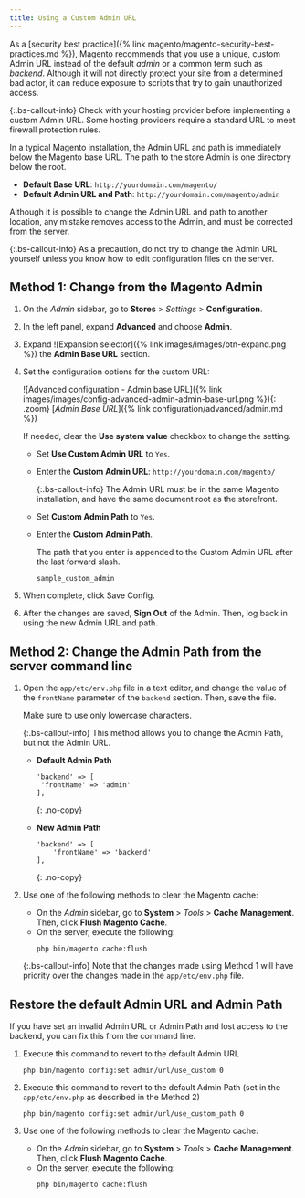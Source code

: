 ```yaml
---
title: Using a Custom Admin URL
---
```


As a [security best practice]({% link magento/magento-security-best-practices.md %}), Magento recommends that you use a unique, custom Admin URL instead of the default _admin_ or a common term such as _backend_. Although it will not directly protect your site from a determined bad actor, it can reduce exposure to scripts that try to gain unauthorized access.

{:.bs-callout-info}
Check with your hosting provider before implementing a custom Admin URL. Some hosting providers require a standard URL to meet firewall protection rules.

In a typical Magento installation, the Admin URL and path is immediately below the Magento base URL. The path to the store Admin is one directory below the root.

- **Default Base URL**: `http://yourdomain.com/magento/`
- **Default Admin URL and Path**: `http://yourdomain.com/magento/admin`

Although it is possible to change the Admin URL and path to another location, any mistake removes access to the Admin, and must be corrected from the server.

{:.bs-callout-info}
As a precaution, do not try to change the Admin URL yourself unless you know how to edit configuration files on the server.

## Method 1: Change from the Magento Admin

1. On the _Admin_ sidebar, go to **Stores** > _Settings_ > **Configuration**.

1. In the left panel, expand **Advanced** and choose **Admin**.

1. Expand ![Expansion selector]({% link images/images/btn-expand.png %}) the **Admin Base URL** section.

1. Set the configuration options for the custom URL:

    ![Advanced configuration - Admin base URL]({% link images/images/config-advanced-admin-admin-base-url.png %}){: .zoom}
    [_Admin Base URL_]({% link configuration/advanced/admin.md %})

    If needed, clear the **Use system value** checkbox to change the setting.

   - Set **Use Custom Admin URL** to `Yes`.

   - Enter the **Custom Admin URL**: `http://yourdomain.com/magento/`

        {:.bs-callout-info}
        The Admin URL must be in the same Magento installation, and have the same document root as the storefront.

   - Set **Custom Admin Path** to `Yes`.

   - Enter the **Custom Admin Path**.

        The path that you enter is appended to the Custom Admin URL after the last forward slash.

        `sample_custom_admin`

1. When complete, click <span class="btn">Save Config</span>.

1. After the changes are saved, **Sign Out** of the Admin. Then, log back in using the new Admin URL and path.

## Method 2: Change the Admin Path from the server command line

1. Open the `app/etc/env.php` file in a text editor, and change the value of the `frontName` parameter of the `backend` section. Then, save the file.

   Make sure to use only lowercase characters.

   {:.bs-callout-info}
   This method allows you to change the Admin Path, but not the Admin URL.

   - **Default Admin Path**
      ```php?start_inline=1
      'backend' => [
       'frontName' => 'admin'
      ],
      ```
      {: .no-copy}

   - **New Admin Path**
      ```php?start_inline=1
      'backend' => [
          'frontName' => 'backend'
      ],
      ```
      {: .no-copy}

1. Use one of the following methods to clear the Magento cache:

   - On the _Admin_ sidebar, go to **System** > _Tools_ > **Cache Management**. Then, click **Flush Magento Cache**.
   - On the server, execute the following:
      ```terminal
      php bin/magento cache:flush
      ```

   {:.bs-callout-info}
   Note that the changes made using Method 1 will have priority over the changes made in the `app/etc/env.php` file.

## Restore the default Admin URL and Admin Path

If you have set an invalid Admin URL or Admin Path and lost access to the backend, you can fix this from the command line.

1. Execute this command to revert to the default Admin URL

   ```terminal
   php bin/magento config:set admin/url/use_custom 0
   ```

1. Execute this command to revert to the default Admin Path (set in the `app/etc/env.php` as described in the Method 2)

   ```terminal
   php bin/magento config:set admin/url/use_custom_path 0
   ```

1. Use one of the following methods to clear the Magento cache:

   - On the _Admin_ sidebar, go to **System** > _Tools_ > **Cache Management**. Then, click **Flush Magento Cache**.
   - On the server, execute the following:
      ```terminal
      php bin/magento cache:flush
      ```
